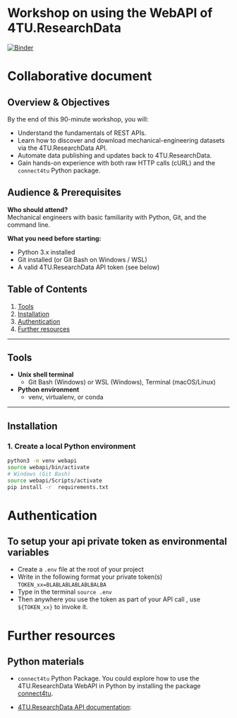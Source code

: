# Workshop on using the WebAPI of 4TU.ResearchData

[![Binder](https://mybinder.org/badge_logo.svg)](https://mybinder.org/v2/gh/leilaicruz/WebAPI-TUD_ME-workshop/HEAD?urlpath=%2Fdoc%2Ftree%2FLesson_development%2Fwebapi_4TU_workshop.ipynb)

# Collaborative document



## Overview & Objectives

By the end of this 90-minute workshop, you will:
- Understand the fundamentals of REST APIs.
- Learn how to discover and download mechanical-engineering datasets via the 4TU.ResearchData API.
- Automate data publishing and updates back to 4TU.ResearchData.
- Gain hands-on experience with both raw HTTP calls (cURL) and the `connect4tu` Python package.

## Audience & Prerequisites

**Who should attend?**  
Mechanical engineers with basic familiarity with Python, Git, and the command line.

**What you need before starting:**  
- Python 3.x installed  
- Git installed (or Git Bash on Windows / WSL)  
- A valid 4TU.ResearchData API token (see below)

## Table of Contents

1. [Tools](#tools)  
2. [Installation](#installation)  
3. [Authentication](#authentication)  
6. [Further resources](#further-reading--resources)

---

## Tools

- **Unix shell terminal**  
  - Git Bash (Windows) or WSL (Windows), Terminal (macOS/Linux)
- **Python environment**  
  - venv, virtualenv, or conda

---

## Installation

### 1. Create a local Python environment

```bash
python3 -m venv webapi
source webapi/bin/activate
# Windows (Git Bash)
source webapi/Scripts/activate
pip install -r  requirements.txt


``` 


# Authentication
## To setup your api private token as environmental variables

- Create a `.env` file at the root of your project
- Write in the following format your private token(s) 
`TOKEN_xx=BLABLABLABLABLBALBA`
- Type in the terminal `source .env`
- Then anywhere you use the token as part of your API call , use `${TOKEN_xx}` to invoke it. 

# Further resources

## Python materials 

- `connect4tu` Python Package. You could explore how to use the 4TU.ResearchData WebAPI in Python by installing the package [connect4tu](https://github.com/leilaicruz/connect4tu). 


- [4TU.ResearchData API documentation](djehuty.4tu.nl): 

